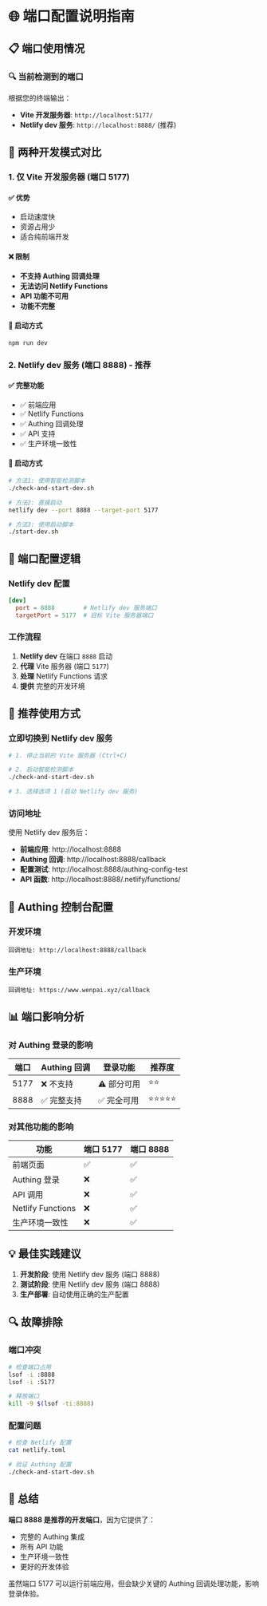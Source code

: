 # 🌐 端口配置说明指南

## 📋 端口使用情况

### 🔍 当前检测到的端口

根据您的终端输出：
- **Vite 开发服务器**: `http://localhost:5177/`
- **Netlify dev 服务**: `http://localhost:8888/` (推荐)

## 🎯 两种开发模式对比

### 1. **仅 Vite 开发服务器** (端口 5177)

#### ✅ 优势
- 启动速度快
- 资源占用少
- 适合纯前端开发

#### ❌ 限制
- **不支持 Authing 回调处理**
- **无法访问 Netlify Functions**
- **API 功能不可用**
- **功能不完整**

#### 🔧 启动方式
```bash
npm run dev
```

### 2. **Netlify dev 服务** (端口 8888) - **推荐**

#### ✅ 完整功能
- ✅ 前端应用
- ✅ Netlify Functions
- ✅ Authing 回调处理
- ✅ API 支持
- ✅ 生产环境一致性

#### 🔧 启动方式
```bash
# 方法1: 使用智能检测脚本
./check-and-start-dev.sh

# 方法2: 直接启动
netlify dev --port 8888 --target-port 5177

# 方法3: 使用启动脚本
./start-dev.sh
```

## 🔄 端口配置逻辑

### Netlify dev 配置
```toml
[dev]
  port = 8888        # Netlify dev 服务端口
  targetPort = 5177  # 目标 Vite 服务器端口
```

### 工作流程
1. **Netlify dev** 在端口 `8888` 启动
2. **代理** Vite 服务器 (端口 `5177`)
3. **处理** Netlify Functions 请求
4. **提供** 完整的开发环境

## 🚀 推荐使用方式

### 立即切换到 Netlify dev 服务

```bash
# 1. 停止当前的 Vite 服务器 (Ctrl+C)

# 2. 启动智能检测脚本
./check-and-start-dev.sh

# 3. 选择选项 1 (启动 Netlify dev 服务)
```

### 访问地址

使用 Netlify dev 服务后：
- **前端应用**: http://localhost:8888
- **Authing 回调**: http://localhost:8888/callback
- **配置测试**: http://localhost:8888/authing-config-test
- **API 函数**: http://localhost:8888/.netlify/functions/

## 🔧 Authing 控制台配置

### 开发环境
```
回调地址: http://localhost:8888/callback
```

### 生产环境
```
回调地址: https://www.wenpai.xyz/callback
```

## 📊 端口影响分析

### 对 Authing 登录的影响

| 端口 | Authing 回调 | 登录功能 | 推荐度 |
|------|-------------|----------|--------|
| 5177 | ❌ 不支持 | ⚠️ 部分可用 | ⭐⭐ |
| 8888 | ✅ 完整支持 | ✅ 完全可用 | ⭐⭐⭐⭐⭐ |

### 对其他功能的影响

| 功能 | 端口 5177 | 端口 8888 |
|------|-----------|-----------|
| 前端页面 | ✅ | ✅ |
| Authing 登录 | ❌ | ✅ |
| API 调用 | ❌ | ✅ |
| Netlify Functions | ❌ | ✅ |
| 生产环境一致性 | ❌ | ✅ |

## 💡 最佳实践建议

1. **开发阶段**: 使用 Netlify dev 服务 (端口 8888)
2. **测试阶段**: 使用 Netlify dev 服务 (端口 8888)
3. **生产部署**: 自动使用正确的生产配置

## 🔍 故障排除

### 端口冲突
```bash
# 检查端口占用
lsof -i :8888
lsof -i :5177

# 释放端口
kill -9 $(lsof -ti:8888)
```

### 配置问题
```bash
# 检查 Netlify 配置
cat netlify.toml

# 验证 Authing 配置
./check-and-start-dev.sh
```

## 📝 总结

**端口 8888 是推荐的开发端口**，因为它提供了：
- 完整的 Authing 集成
- 所有 API 功能
- 生产环境一致性
- 更好的开发体验

虽然端口 5177 可以运行前端应用，但会缺少关键的 Authing 回调处理功能，影响登录体验。 